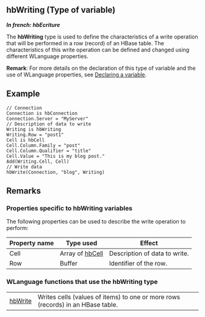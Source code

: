 
## hbWriting (Type of variable)

***In french: hbEcriture***
				



<a name="XUse"></a>
<a name="Use"></a>
<a name="description"></a>
The **hbWriting** type is used to define the characteristics of a write operation that will be performed in a row (record) of an HBase table. The characteristics of this write operation can be defined and changed using different WLanguage properties. 

**Remark**: For more details on the declaration of this type of variable and the use of WLanguage properties, see [Declaring a variable](../Motscles/1514032.md).
<a name="Example1"></a>
<a name="sample_code"></a>

## Example


```wl
// Connection
Connection is hbConnection
Connection.Server = "MyServer"
// Description of data to write
Writing is hbWriting
Writing.Row = "post1"
Cell is hbCell 
Cell.Column.Family = "post"
Cell.Column.Qualifier = "title"
Cell.Value = "This is my blog post."
Add(Writing.Cell, Cell)
// Write data
hbWrite(Connection, "blog", Writing)
```





<a name="NOTE0"></a>

## Remarks
<a name="NOTE0_1"></a>


### Properties specific to hbWriting variables
<a name="properties_specific_hbwriting_variables_ELTPARAGRAPHE000029"></a>

The following properties can be used to describe the write operation to perform:

| Property name | Type used | Effect |
| --- | --- | --- |
| Cell | Array of [hbCell](../WDLang4/1000021707.md) | Description of data to write. |
| Row | Buffer | Identifier of the row. |


<a name="NOTE0_2"></a>


### WLanguage functions that use the hbWriting type
<a name="wlanguage_functions_that_use_the_hbwriting_type_ELTPARAGRAPHE000057"></a>




|   |   |
| --- | --- |
| [hbWrite](../WDLang4/1000021712.md) | Writes cells (values of items) to one or more rows (records) in an HBase table. |






